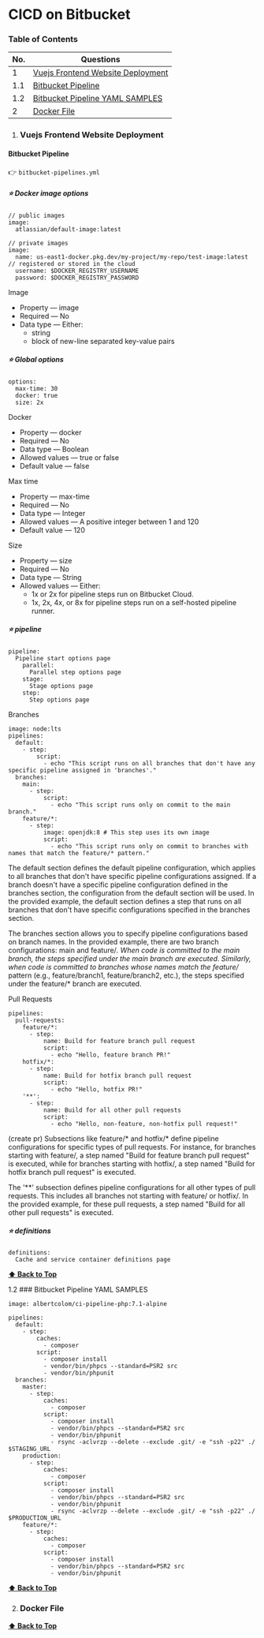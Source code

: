 # CICD on Bitbucket

### Table of Contents
| No. | Questions |
| --- | --------- |  
| 1   | [Vuejs Frontend Website Deployment](#vuejs-forntend-website-deployment)  |  NA |
| 1.1 | [Bitbucket Pipeline](#bitbucket-pipeline)  |  NA |
| 1.2 | [Bitbucket Pipeline YAML SAMPLES](#bitbucket-pipeline-yaml-samples)  |  NA |
| 2   | [Docker File](#docker-file)  |  NA |

1. ### Vuejs Frontend Website Deployment

#### Bitbucket Pipeline 
👉 `bitbucket-pipelines.yml`

##### ⭐ Docker image options 
````
// public images
image:
  atlassian/default-image:latest

// private images
image:
  name: us-east1-docker.pkg.dev/my-project/my-repo/test-image:latest  // registered or stored in the cloud
  username: $DOCKER_REGISTRY_USERNAME
  password: $DOCKER_REGISTRY_PASSWORD
````

Image
- Property — image
- Required — No
- Data type — Either:
    - string
    - block of new-line separated key-value pairs

##### ⭐ Global options

````
options:
  max-time: 30
  docker: true
  size: 2x
````

Docker
- Property — docker
- Required — No
- Data type — Boolean
- Allowed values — true or false
- Default value — false

Max time
- Property — max-time
- Required — No
- Data type — Integer
- Allowed values — A positive integer between 1 and 120
- Default value — 120

Size
- Property — size
- Required — No
- Data type — String
- Allowed values — Either:
    - 1x or 2x for pipeline steps run on Bitbucket Cloud.
    - 1x, 2x, 4x, or 8x for pipeline steps run on a self-hosted pipeline runner.

##### ⭐ pipeline 

````
pipeline:
  Pipeline start options page
    parallel:
      Parallel step options page
    stage:
      Stage options page
    step:
      Step options page
````

Branches

````
image: node:lts
pipelines:
  default:
    - step:
        script:
          - echo "This script runs on all branches that don't have any specific pipeline assigned in 'branches'."
  branches:
    main:
      - step:
          script:
            - echo "This script runs only on commit to the main branch."
    feature/*:
      - step:
          image: openjdk:8 # This step uses its own image
          script:
            - echo "This script runs only on commit to branches with names that match the feature/* pattern."
````

The default section defines the default pipeline configuration, which applies to all branches that don't have specific pipeline configurations assigned. If a branch doesn't have a specific pipeline configuration defined in the branches section, the configuration from the default section will be used. In the provided example, the default section defines a step that runs on all branches that don't have specific configurations specified in the branches section.

The branches section allows you to specify pipeline configurations based on branch names. In the provided example, there are two branch configurations: main and feature/*. When code is committed to the main branch, the steps specified under the main branch are executed. Similarly, when code is committed to branches whose names match the feature/* pattern (e.g., feature/branch1, feature/branch2, etc.), the steps specified under the feature/* branch are executed.

Pull Requests

````
pipelines:
  pull-requests:
    feature/*:
      - step:
          name: Build for feature branch pull request
          script:
            - echo "Hello, feature branch PR!"
    hotfix/*:
      - step:
          name: Build for hotfix branch pull request
          script:
            - echo "Hello, hotfix PR!"
    '**':
      - step:
          name: Build for all other pull requests
          script:
            - echo "Hello, non-feature, non-hotfix pull request!"
````
(create pr)
Subsections like feature/* and hotfix/* define pipeline configurations for specific types of pull requests. For instance, for branches starting with feature/, a step named "Build for feature branch pull request" is executed, while for branches starting with hotfix/, a step named "Build for hotfix branch pull request" is executed.

The '**' subsection defines pipeline configurations for all other types of pull requests. This includes all branches not starting with feature/ or hotfix/. In the provided example, for these pull requests, a step named "Build for all other pull requests" is executed.

##### ⭐ definitions
````
definitions:
  Cache and service container definitions page
````

**[⬆ Back to Top](#table-of-contents)**

1.2 ### Bitbucket Pipeline YAML SAMPLES

````
image: albertcolom/ci-pipeline-php:7.1-alpine

pipelines:
  default:
    - step:
        caches:
          - composer
        script:
          - composer install
          - vendor/bin/phpcs --standard=PSR2 src
          - vendor/bin/phpunit
  branches:
    master:
      - step:
          caches:
            - composer
          script:
            - composer install
            - vendor/bin/phpcs --standard=PSR2 src
            - vendor/bin/phpunit
            - rsync -aclvrzp --delete --exclude .git/ -e "ssh -p22" ./ $STAGING_URL
    production:
      - step:
          caches:
            - composer
          script:
            - composer install
            - vendor/bin/phpcs --standard=PSR2 src
            - vendor/bin/phpunit
            - rsync -aclvrzp --delete --exclude .git/ -e "ssh -p22" ./ $PRODUCTION_URL
    feature/*:
      - step:
          caches:
            - composer
          script:
            - composer install
            - vendor/bin/phpcs --standard=PSR2 src
            - vendor/bin/phpunit
````

**[⬆ Back to Top](#table-of-contents)**

2. ### Docker File

**[⬆ Back to Top](#table-of-contents)**